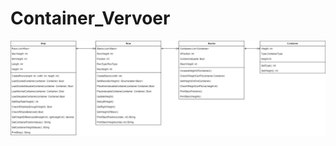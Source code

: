 # Container_Vervoer
![alt text](https://github.com/dirkzon/Container_Vervoer/blob/master/ContainerVervoerUML.png?raw=true)
